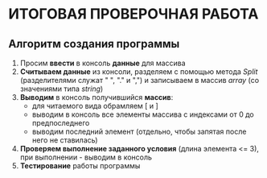 # **ИТОГОВАЯ ПРОВЕРОЧНАЯ РАБОТА**
## **Алгоритм создания программы**
1. Просим **ввести** в консоль **данные** для массива
2. **Считываем данные** из консоли, разделяем с помощью метода *Split* (разделителями служат " ", "." и ",") и записываем в массив *array* (со значениями типа *string*)
3. **Выводим** в консоль получившийся **массив**:
    * для читаемого вида обрамляем [ и ]
    * выводим в консоль все элементы массива с индексами от 0 до предпоследнего
    * выводим последний элемент (отдельно, чтобы запятая после него не ставилась)
4. **Проверяем выполнение заданного условия** (длина элемента <= 3), при выполнении - выводим в консоль
5. **Тестирование** работы программы